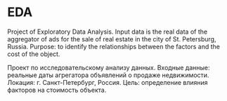 # EDA
Project of Exploratory Data Analysis.
Input data is the real data of the aggregator of ads for the sale of real estate in the city of St. Petersburg, Russia. 
Purpose: to identify the relationships between the factors and the cost of the object.

Проект по исследовательскому анализу данных.
Входные данные: реальные даты агрегатора объявлений о продаже недвижимости.
Локация: г. Санкт-Петербург, Россия.
Цель: определение влияния факторов на стоимость объекта.

